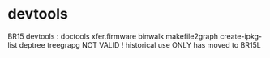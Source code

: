 # devtools
BR15 devtools : doctools xfer.firmware binwalk makefile2graph create-ipkg-list deptree treegrapg
NOT VALID ! historical use ONLY
has moved to BR15L
